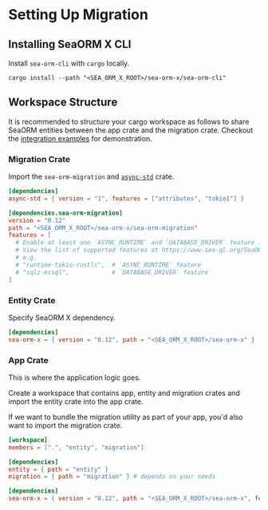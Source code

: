 # Setting Up Migration

## Installing SeaORM X CLI

Install `sea-orm-cli` with `cargo` locally.

```shell
cargo install --path "<SEA_ORM_X_ROOT>/sea-orm-x/sea-orm-cli"
```

## Workspace Structure

It is recommended to structure your cargo workspace as follows to share SeaORM entities between the app crate and the migration crate. Checkout the [integration examples](https://github.com/SeaQL/sea-orm-x/tree/main/sea-orm-x/examples) for demonstration.

### Migration Crate

Import the `sea-orm-migration` and [`async-std`](https://crates.io/crates/async-std) crate.

```toml title="migration/Cargo.toml"
[dependencies]
async-std = { version = "1", features = ["attributes", "tokio1"] }

[dependencies.sea-orm-migration]
version = "0.12"
path = "<SEA_ORM_X_ROOT>/sea-orm-x/sea-orm-migration"
features = [
  # Enable at least one `ASYNC_RUNTIME` and `DATABASE_DRIVER` feature if you want to run migration via CLI.
  # View the list of supported features at https://www.sea-ql.org/SeaORM/docs/install-and-config/database-and-async-runtime.
  # e.g.
  # "runtime-tokio-rustls",  # `ASYNC_RUNTIME` feature
  # "sqlz-mssql",            # `DATABASE_DRIVER` feature
]
```

### Entity Crate

Specify SeaORM X dependency.

```toml title="entity/Cargo.toml"
[dependencies]
sea-orm-x = { version = "0.12", path = "<SEA_ORM_X_ROOT>/sea-orm-x" }
```

### App Crate

This is where the application logic goes.

Create a workspace that contains app, entity and migration crates and import the entity crate into the app crate.

If we want to bundle the migration utility as part of your app, you'd also want to import the migration crate.

```toml title="./Cargo.toml"
[workspace]
members = [".", "entity", "migration"]

[dependencies]
entity = { path = "entity" }
migration = { path = "migration" } # depends on your needs

[dependencies]
sea-orm-x = { version = "0.12", path = "<SEA_ORM_X_ROOT>/sea-orm-x", features = [..] }
```
